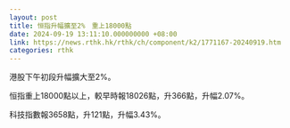 ```yaml
---
layout: post
title: 恒指升幅擴至2%　重上18000點
date: 2024-09-19 13:11:10.000000000 +08:00
link: https://news.rthk.hk/rthk/ch/component/k2/1771167-20240919.htm
categories: rthk
---
```


港股下午初段升幅擴大至2%。

恒指重上18000點以上，較早時報18026點，升366點，升幅2.07%。

科技指數報3658點，升121點，升幅3.43%。

